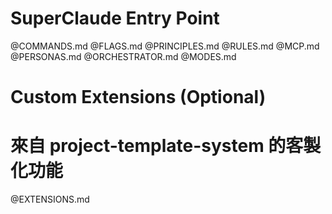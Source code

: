 # SuperClaude Entry Point

@COMMANDS.md
@FLAGS.md
@PRINCIPLES.md
@RULES.md
@MCP.md
@PERSONAS.md
@ORCHESTRATOR.md
@MODES.md

# Custom Extensions (Optional)
# 來自 project-template-system 的客製化功能
@EXTENSIONS.md